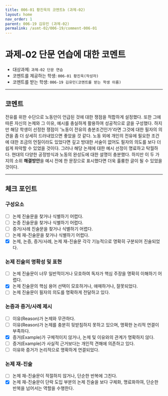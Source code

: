 ```yaml
---
title: 006-01 황진욱의 코멘트b (과제-02)
layout: home
nav_order: 1
parent: 006-19 김유민 (과제-02)
permalink: /asmt-02/006-19/comment-006-01
---
```


# 과제-02 단문 연습에 대한 코멘트

- 대상과제: `과제-02 단문 연습`
- 코멘트를 제공하는 학생: `006-01 황진욱(작성자)` 
- 코멘트를 받는 학생: `006-19 김유민(코멘트를 받는 학생 이름)` 

---

## 코멘트

전유를 위한 수단으로 노동만이 언급된 것에 대한 쟁점을 적합하게 설정했다. 또한 그에 따른 자신의 논제와 그 이유, 예시를 충실하게 활용하여 성공적으로 글을 구성했다. 하지만 해당 학생이 선정한 쟁점이 '노동이 전유의 충분조건인가'라면 그것에 대한 필자의 의견을 좀 더 상세히 드러내었으면 좋았을 것 같다. 노동 외에 개인의 전유에 필요한 조건에 대한 조금의 언질이라도 있었다면 깊고 방대한 서술이 없어도 필자의 의도를 보다 더 쉽게 파악할 수 있었을 것이다.
그러나 해당 논제에 대한 예시 선정이 명료하고 탁월하다. 현대의 다양한 공정방식과 노동의 완성도에 대한 설명이 충분했다. 하지만 이 두 가지의 소위 **해결방안**을 예시 전에 한 문장으로 표시했다면 더욱 훌륭한 글이 될 수 있었을 것이다.

---

## 체크 포인트

### **구성요소**
- [ ] 논제 진술문을 찾거나 식별하기 어렵다.
- [ ] 논증 진술문을 찾거나 식별하기 어렵다.
- [ ] 증거/사례 진술문을 찾거나 식별하기 어렵다.
- [ ] 논제 재-진술문을 찾거나 식별하기 어렵다.
- [x] 논제, 논증, 증거/사례, 논제 재-진술문 각각 기능적으로 명확히 구분되어 진술되었다.

### **논제 진술의 명확성 및 표현**  
- [ ] 논제 진술문이 너무 일반적이거나 모호하여 독자가 핵심 주장을 명확히 이해하기 어렵다.  
- [x] 논제 진술문의 핵심 용어 선택이 모호하거나, 애매하거나, 잘못되었다.  
- [ ] 논제 진술문이 필자의 의도를 명확하게 전달하고 있다.  

### **논증과 증거/사례 제시**  
- [ ] 이유(Reason)가 논제와 무관하다.
- [ ] 이유(Reason)가 논제를 충분히 뒷받침하지 못하고 있으며, 명확한 논리적 연결이 부족하다.  
- [x] 증거(Example)가 구체적이지 않거나, 논제 및 이유와의 관계가 명확하지 않다. 
- [ ] 증거(Example)가 사실적 근거보다는 개인적 견해에 의존하고 있다.  
- [ ] 이유와 증거가 논리적으로 명확하게 연결되었다.  

### **논제 재-진술**  
- [ ] 논제 재-진술문이 적절하지 않거나, 단순한 반복에 그친다.   
- [x] 논제 재-진술문이 단락 도입 부분의 논제 진술을 보다 구체화, 명료화하여, 단순한 반복을 넘어서는 역할을 수행한다. 